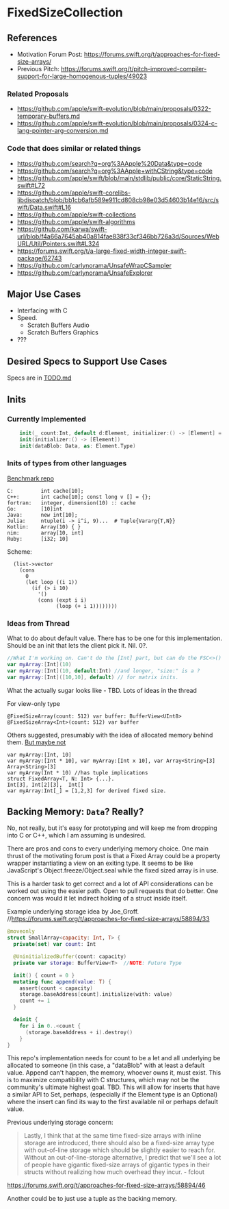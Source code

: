 # FixedSizeCollection



## References
- Motivation Forum Post: https://forums.swift.org/t/approaches-for-fixed-size-arrays/
- Previous Pitch: https://forums.swift.org/t/pitch-improved-compiler-support-for-large-homogenous-tuples/49023

### Related Proposals
- https://github.com/apple/swift-evolution/blob/main/proposals/0322-temporary-buffers.md
- https://github.com/apple/swift-evolution/blob/main/proposals/0324-c-lang-pointer-arg-conversion.md

### Code that does similar or related things
- https://github.com/search?q=org%3AApple%20Data&type=code
- https://github.com/search?q=org%3AApple+withCString&type=code
- https://github.com/apple/swift/blob/main/stdlib/public/core/StaticString.swift#L72
- https://github.com/apple/swift-corelibs-libdispatch/blob/bb1cb6afb589e911cd808cb98e03d54603b14e16/src/swift/Data.swift#L16
- https://github.com/apple/swift-collections
- https://github.com/apple/swift-algorithms
- https://github.com/karwa/swift-url/blob/f4a66a7645ab40a814fae838f33cf346bb726a3d/Sources/WebURL/Util/Pointers.swift#L324
- https://forums.swift.org/t/a-large-fixed-width-integer-swift-package/62743
- https://github.com/carlynorama/UnsafeWrapCSampler
- https://github.com/carlynorama/UnsafeExplorer

## Major Use Cases

- Interfacing with C
- Speed.
    - Scratch Buffers Audio
    - Scratch Buffers Graphics
- ??? 

## Desired Specs to Support Use Cases

Specs are in [TODO.md](TODO.md)

## Inits

### Currently Implemented

```swift
    init(_ count:Int, default d:Element, initializer:() -> [Element] = { [] }) 
    init(initializer:() -> [Element])
    init(dataBlob: Data, as: Element.Type)
```

### Inits of types from other languages

[Benchmark repo](https://github.com/jabbalaci/SpeedTests) 
```text
C:         int cache[10];
C++:       int cache[10]; const long v [] = {}; 
fortran:   integer, dimension(10) :: cache
Go:        [10]int
Java:      new int[10];
Julia:     ntuple(i -> i^i, 9)...  # Tuple{Vararg{T,N}}
Kotlin:    Array(10) { }
nim:       array[10, int]
Ruby:      [i32; 10]
```

Scheme:
```
  (list->vector
    (cons
      0
      (let loop ((i 1))
        (if (> i 10)
          '()
          (cons (expt i i)
                (loop (+ i 1))))))))
```

### Ideas from Thread

What to do about default value. There has to be one for this implementation. Should be an init that lets the client pick it. Nil. 0?. 

```swift
//What I'm working on. Can't do the [Int] part, but can do the FSC<>() part
var myArray:[Int](10)
var myArray:[Int](10, default:Int) //and longer, "size:" is a ? 
var myArray:[Int]([10,10], default) // for matrix inits. 
```

What the actually sugar looks like - TBD. Lots of ideas in the thread

For view-only type
```
@FixedSizeArray(count: 512) var buffer: BufferView<UInt8> 
@FixedSizeArray<Int>(count: 512) var buffer
```

Others suggested, presumably with the idea of allocated memory behind them. [But maybe not](https://forums.swift.org/t/approaches-for-fixed-size-arrays/58894/30)

```
var myArray:[Int, 10]
var myArray:[Int * 10], var myArray:[Int x 10], var Array<String>[3]
Array<String>[3]
var myArray(Int * 10) //has tuple implications
struct FixedArray<T, N: Int> {...}.
Int[3], Int[2][3],  Int[]
var myArray:Int[_] = [1,2,3] for derived fixed size.
```

## Backing Memory: `Data`? Really?

No, not really, but it's easy for prototyping and will keep me from dropping into C or C++, which I am assuming is undesired.

There are pros and cons to every underlying memory choice. One main thrust of the motivating forum post is that a Fixed Array could be a property wrapper instantiating a view on an exiting type. It seems to be like JavaScript's Object.freeze/Object.seal while the fixed sized array is in use.  

This is a harder task to get correct and a lot of API considerations can be worked out using the easier path. Open to pull requests that do better. One concern was would it let indirect holding of a struct inside itself. 

Example underlying storage idea by Joe_Groff. 
//https://forums.swift.org/t/approaches-for-fixed-size-arrays/58894/33

```swift
@moveonly
struct SmallArray<capacity: Int, T> {
  private(set) var count: Int

  @UninitializedBuffer(count: capacity)
  private var storage: BufferView<T>  //NOTE: Future Type

  init() { count = 0 }
  mutating func append(value: T) {
    assert(count < capacity)
    storage.baseAddress[count].initialize(with: value)
    count += 1
  }

  deinit {
    for i in 0..<count {
      (storage.baseAddress + i).destroy()
    }
}
```

This repo's implementation needs for count to be a let and all underlying be allocated to someone (in this case, a "dataBlob" with at least a default value. Append can't happen, the memory, whoever owns it, must exist. This is to maximize compatibility with C structures, which may not be the community's ultimate highest goal. TBD. This will allow for inserts that have a similar API to Set, perhaps, (especially if the Element type is an Optional) where the insert can find its way to the first available nil or perhaps default value. 

Previous underlying storage concern: 

> Lastly, I think that at the same time fixed-size arrays with inline storage are introduced, there should also be a fixed-size array type with out-of-line storage which should be slightly easier to reach for. Without an out-of-line-storage alternative, I predict that we'll see a lot of people have gigantic fixed-size arrays of gigantic types in their structs without realizing how much overhead they incur. - fclout

https://forums.swift.org/t/approaches-for-fixed-size-arrays/58894/46


Another could be to just use a tuple as the backing memory.

